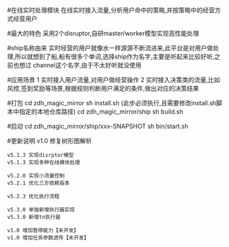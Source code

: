 #在线实时处理模块
    在线实时接入流量,分析用户命中的策略,并按策略中的经营方式经营用户

#最大的特色
    采用2个disruptor,自研master/worker模型实现高性能处理

#ship名称由来
    实时经营的用户就像水一样源源不断流进来,此平台是对用户做处理,所以就想到了船,船有很多个单词,选择ship作为名字,主要是听起来比较好听,之前也想过
    channel这个名字,由于不太好听就没使用

#应用场景
    1 实时接入用户流量,对用户做经营操作
    2 实时接入决策类的流量,比如风控,签到奖励等场景,根据规则判断用户满足的条件,做出对应的决策结果

#打包
    cd zdh_magic_mirror
    sh install.sh (此步必须执行,且需要修改install.sh脚本中指定的本地仓库路径)
    cd zdh_magic_mirror/ship
    sh build.sh

#启动
    cd zdh_magic_mirror/ship/xxx-SNAPSHOT
    sh bin/start.sh
    
#更新说明
    v1.0 修复树形图解析
    
    v5.1.3 实现disrptor模型
    v5.1.3 实现多种在线模块处理
    
    v5.2.0 实现小流量控制
    v5.2.1 优化三方依赖版本
    
    v5.2.3 优化执行流程
    
    v5.3.0 单独新增执行器实现
    v5.3.0 新增tn执行器
    
    v1.0 增加暂停能力【未开发】
    v1.0 增加任务参数透传【未开发】
        